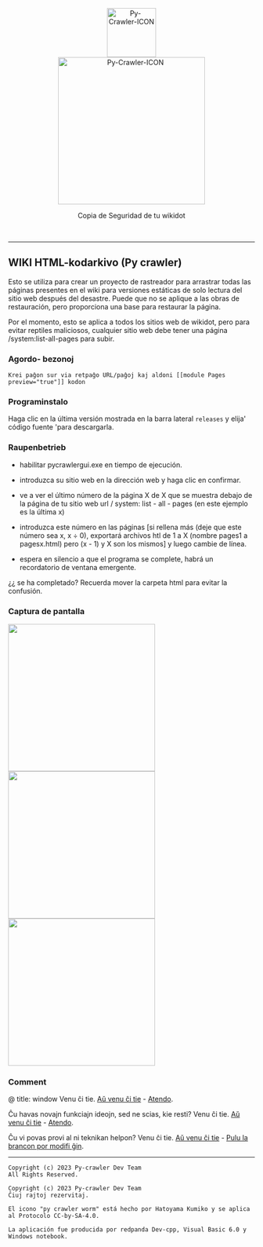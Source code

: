<div class="center" align="center">
  <a href="#">
    <img alt="Py-Crawler-ICON" src="https://helloosdisk.wikidot.com/local--files/file:github/Pyc" width="100px">
  </a><br/>
  <img alt="Py-Crawler-ICON" src="https://helloosdisk.wikidot.com/local--files/file:github/pyctext.png" width="300px">
  <p>Copia de Seguridad de tu wikidot</p>
  <img alt="" src="https://img.shields.io/github/license/HelloOSMe/Py-crawler">&nbsp;&nbsp;<img alt="" src="https://img.shields.io/github/v/release/HelloOSMe/Py-Crawler?include_prereleases">&nbsp;&nbsp;<img alt="" src="https://img.shields.io/github/stars/HelloOSMe/Py-crawler">
</div>

----------
## WIKI HTML-kodarkivo (Py crawler)

Esto se utiliza para crear un proyecto de rastreador para arrastrar todas las páginas presentes en el wiki para versiones estáticas de solo lectura del sitio web después del desastre. Puede que no se aplique a las obras de restauración, pero proporciona una base para restaurar la página.

Por el momento, esto se aplica a todos los sitios web de wikidot, pero para evitar reptiles maliciosos, cualquier sitio web debe tener una página /system:list-all-pages para subir.

### **Agordo- bezonoj**
```
Krei paĝon sur via retpaĝo URL/paĝoj kaj aldoni [[module Pages preview="true"]] kodon
```

### **Programinstalo**

Haga clic en la última versión mostrada en la barra lateral `releases` y elija' código fuente 'para descargarla.

### **Raupenbetrieb**
* habilitar pycrawlergui.exe en tiempo de ejecución.

* introduzca su sitio web en la dirección web y haga clic en confirmar.

* ve a ver el último número de la página X de X que se muestra debajo de la página de tu sitio web url / system: list - all - pages (en este ejemplo es la última x)

* introduzca este número en las páginas [si rellena más (deje que este número sea x, x ÷ 0), exportará archivos htl de 1 a X (nombre pages1 a pagesx.html) pero (x - 1) y X son los mismos] y luego cambie de línea.

* espera en silencio a que el programa se complete, habrá un recordatorio de ventana emergente.

¿¿ se ha completado? Recuerda mover la carpeta html para evitar la confusión.

### **Captura de pantalla**
<img alt="" src="https://s1.ax1x.com/2023/02/20/pSXVpQJ.jpg" width="300px">  
<img alt="" src="https://s1.ax1x.com/2023/02/20/pSXExWF.jpg" width="300px">  
<img alt="" src="https://s1.ax1x.com/2023/02/20/pSXEzz4.jpg" width="300px">

### **Comment**

@ title: window Venu ĉi tie. [Aŭ venu ĉi tie](http://ld-private-website.wikidot.com/forum/c-7602918/pyc) - [Atendo](https://github.com/HelloOSMe/Py-crawler/issues).

Ĉu havas novajn funkciajn ideojn, sed ne scias, kie resti? Venu ĉi tie. [Aŭ venu ĉi tie](http://ld-private-website.wikidot.com/forum/t-15402049/pyc-1-1-0-1-9) - [Atendo](https://github.com/HelloOSMe/Py-crawler/issues).

Ĉu vi povas provi al ni teknikan helpon? Venu ĉi tie. [Aŭ venu ĉi tie](http://ld-private-website.wikidot.com/forum/c-7602920/) - [Pulu la brancon por modifi ĝin](https://github.com/HelloOSMe/Py-crawler/fork).

----------

```
Copyright (c) 2023 Py-crawler Dev Team
All Rights Reserved.

Copyright (c) 2023 Py-crawler Dev Team
Ĉiuj rajtoj rezervitaj.

El icono "py crawler worm" está hecho por Hatoyama Kumiko y se aplica al Protocolo CC-by-SA-4.0.

La aplicación fue producida por redpanda Dev-cpp, Visual Basic 6.0 y Windows notebook.
```
